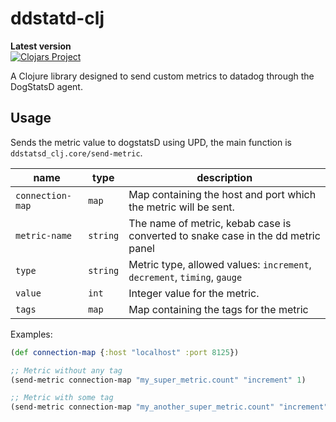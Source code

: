 # ddstatd-clj


**Latest version**<br>
[![Clojars Project](https://img.shields.io/clojars/v/org.clojars.caplonso/ddstatsd-clj.svg)](https://clojars.org/org.clojars.caplonso/ddstatsd-clj)


A Clojure library designed to send custom metrics to datadog through the DogStatsD agent.

## Usage

Sends the metric value to dogstatsD using UPD, the main function is `ddstatsd_clj.core/send-metric`.

| name             | type     | description                                                                      |
|------------------|----------|----------------------------------------------------------------------------------|
| `connection-map` | `map`    | Map containing the host and port which the metric will be sent.                  |
| `metric-name`    | `string` | The name of metric, kebab case is converted to snake case in the dd metric panel |
| `type`           | `string` | Metric type, allowed values: `increment`, `decrement`, `timing`, `gauge`         |
| `value`          | `int`    | Integer value for the metric.                                                    |
| `tags`           | `map`    | Map containing the tags for the metric                                           |

Examples:
```clojure
(def connection-map {:host "localhost" :port 8125})

;; Metric without any tag
(send-metric connection-map "my_super_metric.count" "increment" 1)

;; Metric with some tag
(send-metric connection-map "my_another_super_metric.count" "increment" 10 {:env "production"})
   ```